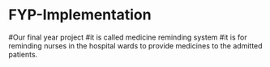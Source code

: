 # FYP-Implementation

#Our final year project
#it is called medicine reminding system
#it is for reminding nurses in the hospital wards to 
provide medicines to the admitted patients.
